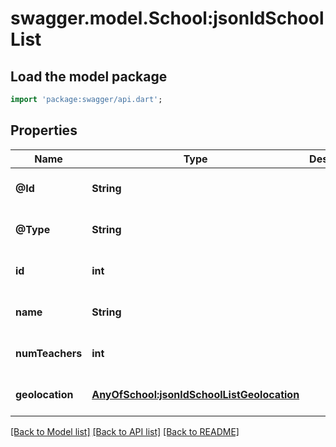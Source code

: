 # swagger.model.School:jsonldSchoolList

## Load the model package
```dart
import 'package:swagger/api.dart';
```

## Properties
Name | Type | Description | Notes
------------ | ------------- | ------------- | -------------
**@Id** | **String** |  | [optional] [default to null]
**@Type** | **String** |  | [optional] [default to null]
**id** | **int** |  | [optional] [default to null]
**name** | **String** |  | [optional] [default to null]
**numTeachers** | **int** |  | [optional] [default to null]
**geolocation** | [**AnyOfSchool:jsonldSchoolListGeolocation**](AnyOfSchool:jsonldSchoolListGeolocation.md) |  | [optional] [default to null]

[[Back to Model list]](../README.md#documentation-for-models) [[Back to API list]](../README.md#documentation-for-api-endpoints) [[Back to README]](../README.md)

